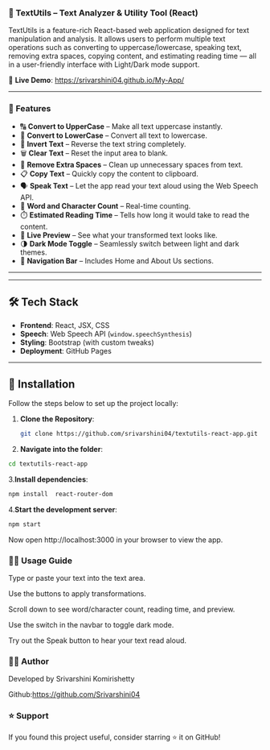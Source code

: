 ### 📝 TextUtils – Text Analyzer & Utility Tool (React)

TextUtils is a feature-rich React-based web application designed for text manipulation and analysis. It allows users to perform multiple text operations such as converting to uppercase/lowercase, speaking text, removing extra spaces, copying content, and estimating reading time — all in a user-friendly interface with Light/Dark mode support.

🚀 **Live Demo**: https://srivarshini04.github.io/My-App/

---


### 🌟 Features

- 🔠 **Convert to UpperCase** – Make all text uppercase instantly.
- 🔡 **Convert to LowerCase** – Convert all text to lowercase.
- 🔁 **Invert Text** – Reverse the text string completely.
- 🗑️ **Clear Text** – Reset the input area to blank.
- 🧼 **Remove Extra Spaces** – Clean up unnecessary spaces from text.
- 📋 **Copy Text** – Quickly copy the content to clipboard.
- 🗣️ **Speak Text** – Let the app read your text aloud using the Web Speech API.
- 🔢 **Word and Character Count** – Real-time counting.
- ⏱️ **Estimated Reading Time** – Tells how long it would take to read the content.
- 👀 **Live Preview** – See what your transformed text looks like.
- 🌗 **Dark Mode Toggle** – Seamlessly switch between light and dark themes.
- 🧭 **Navigation Bar** – Includes Home and About Us sections.

---


---

## 🛠️ Tech Stack

- **Frontend**: React, JSX, CSS
- **Speech**: Web Speech API (`window.speechSynthesis`)
- **Styling**: Bootstrap (with custom tweaks)
- **Deployment**: GitHub Pages

---

## 🔧 Installation

Follow the steps below to set up the project locally:

1. **Clone the Repository**:
   ```bash
   git clone https://github.com/srivarshini04/textutils-react-app.git


2. **Navigate into the folder**:

```bash
cd textutils-react-app
```


3.**Install dependencies**:

```bash
npm install  react-router-dom
```

4.**Start the development server**:

```bash
npm start
```

Now open http://localhost:3000 in your browser to view the app.

### 🧑‍💻 Usage Guide
Type or paste your text into the text area.

Use the buttons to apply transformations.

Scroll down to see word/character count, reading time, and preview.

Use the switch in the navbar to toggle dark mode.

Try out the Speak button to hear your text read aloud.

### 🙋‍♀️ Author
Developed by Srivarshini Komirishetty

Github:https://github.com/Srivarshini04

### ⭐️ Support

If you found this project useful, consider starring ⭐ it on GitHub!







